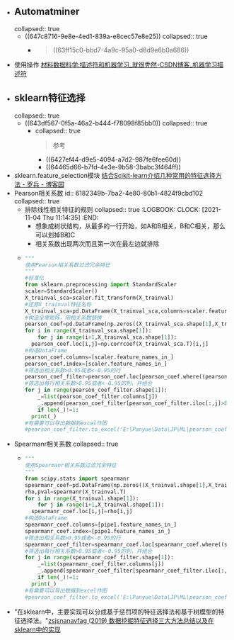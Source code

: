 - ## Automatminer
  collapsed:: true
	- ((647c8716-9e8e-4ed1-839a-e8cec57e8e25))
	  collapsed:: true
		- > ((63ff15c0-bbd7-4a9c-95a0-d8d9e6b0a686))
- 使用操作 [材料数据科学:描述符和机器学习_就很秃然-CSDN博客_机器学习描述符](https://blog.csdn.net/qq_44785318/article/details/114751330)
- ## sklearn特征选择
  collapsed:: true
	- ((643df567-0f5a-46a2-b444-f78098f85bb0))
	  collapsed:: true
		- collapsed:: true
		  >参考
			- ((6427ef44-d9e5-4094-a7d2-987fe6fee60d))
			- ((64465d66-b7fd-4e3e-9b58-3babc3f464ff))
- sklearn.feature_selection模块 [结合Scikit-learn介绍几种常用的特征选择方法 - 罗兵 - 博客园](https://www.cnblogs.com/hhh5460/p/5186226.html)
- Pearson相关系数
  id:: 6182349b-7ba2-4e80-80b1-4824f9cbd102
  collapsed:: true
	- 排除线性相关特征的规则
	  collapsed:: true
	  :LOGBOOK:
	  CLOCK: [2021-11-04 Thu 11:14:35]
	  :END:
		- 想象成树状结构，从最多的一行开始，如A和B相关，B和C相关，那么可以划掉B和C
		- 相关系数出现两次而且第一次在最左边就排除
	- ``` python
	  """
	  使用Pearson相关系数过滤冗余特征
	  """
	  #标准化
	  from sklearn.preprocessing import StandardScaler
	  scaler=StandardScaler()
	  X_trainval_sca=scaler.fit_transform(X_trainval)
	  #还原X_trainval特征名称
	  X_trainval_sca=pd.DataFrame(X_trainval_sca,columns=scaler.feature_names_in_)
	  #构造全零矩阵，用相关系数替换
	  pearson_coef=pd.DataFrame(np.zeros((X_trainval_sca.shape[1],X_trainval_sca.shape[1])))
	  for i in range(X_trainval_sca.shape[1]):
	      for j in range(i+1,X_trainval_sca.shape[1]):
	    pearson_coef.loc[i,j]=np.corrcoef(X_trainval_sca.T)[i,j]
	  #构造DataFrame
	  pearson_coef.columns=[scaler.feature_names_in_]
	  pearson_coef.index=[scaler.feature_names_in_]
	  #筛选出相关系数>0.95或者<-0.95的行
	  pearson_coef_filter=pearson_coef.loc[pearson_coef.where((pearson_coef>0.95)|(pearson_coef<-0.95)).any(1)]
	  #筛选出每行相关系数>0.95或者<-0.95的列，并组合
	  for j in range(pearson_coef_filter.shape[1]):
	      _=list(pearson_coef_filter.columns[j])
	      _.append(pearson_coef_filter[pearson_coef_filter.iloc[:,j]>0.95].index.tolist())
	      if len(_)!=1:
	    print(_)
	  #有需要可以导出数据到excel作图
	  #pearson_coef_filter.to_excel('E:\Panyue\Data\JP\ML\pearson_coef.xlsx')
	  
	  ```
- Spearmanr相关系数
  collapsed:: true
	- ``` python
	  """
	  使用Spearmanr相关系数过滤冗余特征
	  """
	  from scipy.stats import spearmanr
	  spearmanr_coef=pd.DataFrame(np.zeros((X_trainval.shape[1],X_trainval.shape[1])))
	  rho,pval=spearmanr(X_trainval.T)
	  for i in range(X_trainval.shape[1]):
	      for j in range(i+1,X_trainval.shape[1]):
	    spearmanr_coef.loc[i,j]=rho[i,j]
	  #构造DataFrame
	  spearmanr_coef.columns=[pipe1.feature_names_in_]
	  spearmanr_coef.index=[pipe1.feature_names_in_]
	  #筛选出相关系数>0.95或者<-0.95的行
	  spearmanr_coef_filter=spearmanr_coef.loc[spearmanr_coef.where((spearmanr_coef>0.95)|(spearmanr_coef<-0.95)).any(1)]
	  #筛选出每行相关系数>0.95或者<-0.95的列，并组合
	  for j in range(spearmanr_coef_filter.shape[1]):
	      _=list(spearmanr_coef_filter.columns[j])
	      _.append(spearmanr_coef_filter[spearmanr_coef_filter.iloc[:,j]>0.95].index.tolist())
	      if len(_)!=1:
	    print(_)
	  #有需要可以导出数据到excel作图
	  #pearson_coef_filter.to_excel('E:\Panyue\Data\JP\ML\pearson_coef.xlsx')
	  
	  ```
- "在sklearn中，主要实现可以分成基于惩罚项的特征选择法和基于树模型的特征选择法。"[zsjsnanavfag (2019) 数据挖掘特征选择三大方法总结以及在sklearn中的实现](https://zhuanlan.zhihu.com/p/99776961)